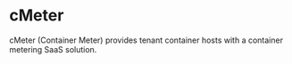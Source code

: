 # cMeter

cMeter (Container Meter) provides tenant container hosts with a container metering SaaS solution. 